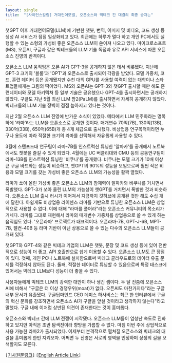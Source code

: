 ```yaml
---
layout: single
title:  "[사이언스칼럼] 거대언어모델, 오픈소스와 빅테크 간 대결의 최종 승자는"
---
```


챗GPT 이후 거대언어모델(LLM)에 기반한 챗봇, 번역, 이미지 및 비디오, 코드 생성 등 생성 AI 서비스가 점점 일상화되고 있다. 최근에는 하루가 멀다 하고 개인 PC에서도 실행할 수 있는 소형의 가성비 좋은 오픈소스 LLM이 쏟아져 나오고 있다. 마이크로소프트(MS), 오픈AI, 구글과 같은 빅테크들의 LLM 기술 독점과 유로 API 서비스에 따른 오픈소스 진영의 반격이다.

오픈소스 LLM 움직임은 오픈 AI가 GPT-3을 공개하지 않은 데서 비롯됐다. 지난해 GPT-3 크기의 '블룸'과 'OPT'과 오픈소스로 출시되어 각광을 받았다. 모델 가중치, 코드, 훈련 데이터 등은 공개됐지만 수천 대의 GPU를 사용할 여력이 없는 대학이나 스타트업들에게는 그림의 떡이었다. MS와 오픈AI는 GPT-3와 챗GPT 출시할 때만 해도 훈련데이터와 모델 아키텍쳐 등 일부 기술은 공유했으나 GPT-4를 출시하면서는 공개하지 않았다. 구글도 지난 5월 최신 LLM 팜2(PaLM)를 출시하면서 자세히 공개하지 않았다. 빅테크들의 LLM 기술 장벽이 점점 높아지고 있다는 것이다.

지난 2월 오픈소스 LLM 진영에 반가운 소식이 있었다. 메타에서 LLM 민주화라는 명목하에 '라마'라는 LLM을 오픈소스로 공개한 것이다. 매개변수 70억(7B), 130억(13B), 330억(33B), 650억(65B)개 총 4개 체급으로 출시됐다. 비상업용 연구목적이라면 누구나 용도에 따라 적절한 크기의 라마를 선택해서 자유롭게 사용할 수 있다.

3월에 스탠포드대 연구팀이 라마-7B를 인스트럭션 튜닝한 '알파카'를 공개해서 노트북에서도 챗봇을 즐길 수 있게 되었다. 4월에는 UC 버클리대와 CMU 등의 공동연구팀이 라마-13B를 인스트럭션 튜닝한 '비쿠나'를 공개했다. 비쿠나는 모델 크기가 10배 이상 큰 구글 바드와는 성능이 비슷하고, 챗GPT의 90%의 성능을 보임으로써 훨씬 작은 비용과 모델 크기를 갖는 가성비 좋은 오픈소스 LLM의 가능성을 활짝 열었다.

라마가 쏘아 올린 가성비 좋은 오픈소스 LLM의 잠재력이 알파카와 비쿠나를 거치면서 폭발했다. GPT-3가 쏘아 올린 LLM의 가능성이 챗GPT를 거치면서 폭발한 것과 비슷하다. 오픈소스 LLM 출시 러시가 이어져서 지금까지 깃허브에 공개된 것만 해도 수십 개에 달한다. 아쉽게도 비상업용 라이센스 라마를 기반으로 튜닝한 오픈소스 LLM은 상업적으로 사용할 수 없다. 이에 대해 "라마를 풀어라"라는 오픈소스 커뮤니티의 목소리가 거세다. 라마를 그대로 재현해서 라마의 매개변수 가중치를 상업용으로 쓸 수 있게 하는 움직임도 있다. '오픈라마' 프로젝트가 대표적이다. 오픈라마-7B, GPT-J-6B, MPT-7B, 팰컨-40B 등 라마 기반이 아닌 상용으로 쓸 수 있는 다수의 오픈소스 LLM들이 공개돼 있다.

챗GPT와 GPT-4와 같은 빅테크 기업의 LLM은 챗봇, 문장 및 코드 생성 등에 있어 전반적으로 성능이 더 좋고, API 호출만으로 쉽게 이용할 수 있다. 오픈소스 LLM도 큰 장점이 있다. 첫째, 개인 PC나 노트북에 설치함으로써 빅테크 클라우드로의 데이터 유출 문제를 걱정하지 않아도 된다. 둘째, 적절한 데이터로 튜닝할 수 있음으로써 특정 태스크에 있어서는 빅테크 LLM보다 성능이 더 좋을 수 있다.

사용자들에게 빅테크 LLM의 강력한 대안이 하나 생긴 셈이다. 두 달 전쯤에 오픈소스 AI에 비해서 "구글은 더 이상 경쟁우위(moat)가 없다. 오픈AI도 마찬가지다"라는 구글 내부 문서가 유출됐다. 구글딥마인드 CEO 데미스 하사비스는 최근 한 인터뷰에서 구글의 혁신 문화를 강조하면서 오픈소스 AI가 구글을 앞설 것이라고 생각하지 않는다"라고 말했다. 구글 내에 이처럼 상반된 의견이 존재한다는 것이 흥미롭다.

오픈소스와 빅테크 간에 LLM 전쟁이 시작됐다. 오픈소스 LLM들이 엄청난 속도로 진화하고 있지만 아직은 초반 탐색전이라 향방을 가름할 수 없다. 마침 이번 주에 상업적으로 사용 가능한 라마2가 출시되었다. 이제부터 본격적으로 펼쳐질 오픈소스와 빅테크의 대결을 흥미롭게 한번 지켜보자. 어쩌면 두 진영은 서로의 영역을 인정하며 상생의 길을 모색할지도 모른다.

`[`[기사원문링크](http://www.joongdo.co.kr/web/view.php?lcode=&series=&key=20230720010005813)`]`
`[`[English Article Link](https://medium.com/@qualis2006/the-llm-battle-open-source-vs-big-tech-who-will-triumph-9884043a8b1e)`]`
